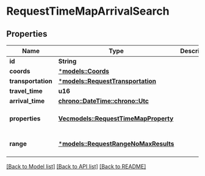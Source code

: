 # RequestTimeMapArrivalSearch

## Properties
Name | Type | Description | Notes
------------ | ------------- | ------------- | -------------
**id** | **String** |  | 
**coords** | [***models::Coords**](Coords.md) |  | 
**transportation** | [***models::RequestTransportation**](RequestTransportation.md) |  | 
**travel_time** | **u16** |  | 
**arrival_time** | [**chrono::DateTime::<chrono::Utc>**](DateTime.md) |  | 
**properties** | [**Vec<models::RequestTimeMapProperty>**](RequestTimeMapProperty.md) |  | [optional] [default to None]
**range** | [***models::RequestRangeNoMaxResults**](RequestRangeNoMaxResults.md) |  | [optional] [default to None]

[[Back to Model list]](../README.md#documentation-for-models) [[Back to API list]](../README.md#documentation-for-api-endpoints) [[Back to README]](../README.md)


